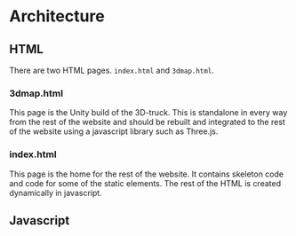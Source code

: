 # Architecture

## HTML

There are two HTML pages. `index.html` and `3dmap.html`.

### 3dmap.html
This page is the Unity build of the 3D-truck.
This is standalone in every way from the rest of the website and should be rebuilt and integrated to the rest of the website using a javascript library such as Three.js.

### index.html
This page is the home for the rest of the website. It contains skeleton code and code for some of the static elements.
The rest of the HTML is created dynamically in javascript.

## Javascript

